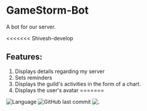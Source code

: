 # GameStorm-Bot

 A bot for our server.

<<<<<<< Shivesh-develop

## Features:
1. Displays details regarding my server
2. Sets reminders 
3. Displays the guild's activities in the form of a chart.
4. Displays the user's avatar
=======

![Language](https://img.shields.io/badge/Language-Python-blue.svg) 
![GitHub last commit](https://img.shields.io/github/last-commit/MonsterReaper/GameStorm-Bot)
![.](https://img.shields.io/badge/Dev-%20Shivesh-red)


